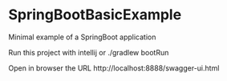 # SpringBootBasicExample
Minimal example of a SpringBoot application

Run this project with intellij
or
./gradlew bootRun

Open in browser the URL http://localhost:8888/swagger-ui.html